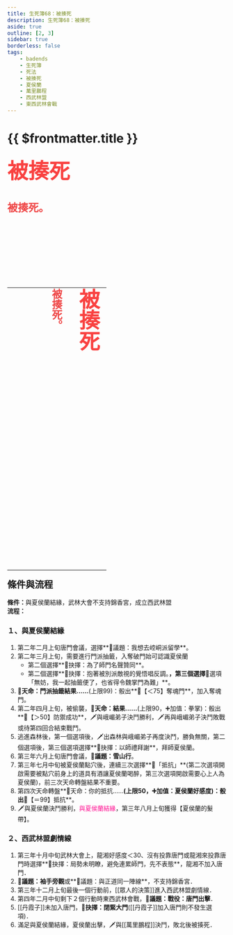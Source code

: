 ```yaml
---
title: 生死簿68：被揍死
description: 生死簿68：被揍死
aside: true
outline: [2, 3]
sidebar: true
borderless: false
tags:
    - badends
    - 生死簿
    - 死法
    - 被揍死
    - 夏侯蘭
    - 萬里鵬程
    - 西武林盟
    - 東西武林會戰
---
```


# {{ $frontmatter.title }}



<font size="7" color="#f94241"><strong>被揍死</strong></font><br>
<br>
<br>
<font size="5" color="#ef4747">
<strong>
被揍死。<br>
<br>
<br>
<br>
</strong>
</font>
<br>
<br>
<br>
<table align=left vertical-align=top>
    <tr>
        <td style="height:650px; vertical-align: top;">
          <span style="writing-mode: tb-rl; webkit-writing-mode: vertical-rl; writing-mode: vertical-rl;">
            <font size="7" color="#f94241"><strong>被揍死</strong></font>
            <br>
            <br>
            <font size="5" color="#ef4747">
            <strong>
            被揍死。<br>
            <br>
            <br>
            <br>
            </strong>
            </font>
          </span>
        </td>
    </tr>
</table>

## 條件與流程

<b>條件：</b>與<Girl5Icon>夏侯蘭</Girl5Icon>結緣，武林大會不支持錦香宮，成立西武林盟<br>
<b>流程：</b><br>

### １、與夏侯蘭結緣
1. 第二年二月上旬唐門會議，選擇**📜議題：我想去崆峒派留學**。
2. 第二年三月上旬，需要進行門派抽籤，入奪破門始可認識<Girl5Icon>夏侯蘭</Girl5Icon>
   + 第二個選擇**📖抉擇：為了師門名聲贊同**。
   + 第二個選擇**📖抉擇：抱著被別派敵視的覺悟唱反調。**，第三個選擇**📖選項「無妨，我一起抽籤便了，也省得令魏掌門為難」**。
3. **🎲天命：門派抽籤結果......**(上限99)：骰出**🧾【＜75】奪魂門**，加入奪魂門。
4. 第二年四月上旬，被偷襲，**🎲天命：結果......**(上限90，➕加值：拳掌)：骰出**🧾【＞50】防禦成功**，🗡️與峨嵋弟子決鬥勝利，🗡️再與峨嵋弟子決鬥敗戰或待第四回合結束戰鬥。
5. 逃進森林後，第一個選項後，🗡️出森林與峨嵋弟子再度決鬥，勝負無關，第二個選項後，第三個選項選擇**📖抉擇：以師禮拜謝**，拜師<Girl5Icon>夏侯蘭</Girl5Icon>。
6. 第三年六月上旬唐門會議，**📜議題：雪山行**。
7. 第三年七月中旬被<Girl5Icon>夏侯蘭</Girl5Icon>點穴後，連續三次選擇**📖「抵抗」**(第二次選項開啟需要被點穴前身上的道具有酒讓<Girl5Icon>夏侯蘭</Girl5Icon>喝醉，第三次選項開啟需要心上人為<Girl5Icon>夏侯蘭</Girl5Icon>)，前三次天命轉盤結果不重要。
8. 第四次天命轉盤**🎲天命：你的抵抗......**(上限50，➕加值：<Girl5Icon>夏侯蘭</Girl5Icon>好感度)：骰出**🧾【＝99】抵抗**。
9. 🗡️與<Girl5Icon>夏侯蘭</Girl5Icon>決鬥勝利，<span style='color: #FF1493;'>與<Girl5Icon>夏侯蘭</Girl5Icon>結緣</span>，第三年八月上旬獲得【夏侯蘭的髮帶】。

### ２、西武林盟劇情線
1. 第三年十月中旬武林大會上，<Girl8Icon>龍湘</Girl8Icon>好感度＜30、沒有投靠唐門或<Girl8Icon>龍湘</Girl8Icon>來投靠唐門時選擇**📖抉擇：局勢未明瞭，避免連累師門，先不表態**，<Girl8Icon>龍湘</Girl8Icon>不加入唐門．
2. **📜議題：袖手旁觀**或**📜議題：與正道同一陣線**，不支持錦香宮．
3. 第三年十二月上旬最後一個行動前，[[眾人的決策]]進入西武林盟劇情線．
4. 第四年二月中旬剩下２個行動時東西武林會戰，**📜議題：戰役：唐門出擊**．
5. [[丹霞子]]未加入唐門，**📖抉擇：閉緊大門**([[丹霞子]]加入唐門則不發生選項)．
6. 滿足與<Girl5Icon>夏侯蘭</Girl5Icon>結緣，<Girl5Icon>夏侯蘭</Girl5Icon>出擊，🗡️與[[萬里鵬程]]決鬥，敗北後被揍死．
